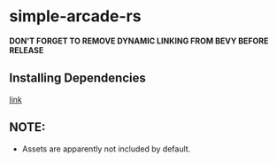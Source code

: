 # simple-arcade-rs

__DON'T FORGET TO REMOVE DYNAMIC LINKING FROM BEVY BEFORE RELEASE__

## Installing Dependencies

[link](https://github.com/bevyengine/bevy/blob/main/docs/linux_dependencies.md)

## NOTE:
* Assets are apparently not included by default.
